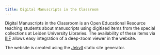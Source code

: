 ```yaml
---
title: Digital Manuscripts in the Classroom
---
```


Digital Manuscripts in the Classroom is an Open Educational Resource teaching
students about manuscripts using digitised items from the special collections
at Leiden University Libraries. The availability of these items via [IIIF]
allows easy integration of a deep-zoom viewer in the website.

The website is created using the [Jekyll] static site generator.

[IIIF]: https://iiif.io
[Jekyll]: https://jekyllrb.com